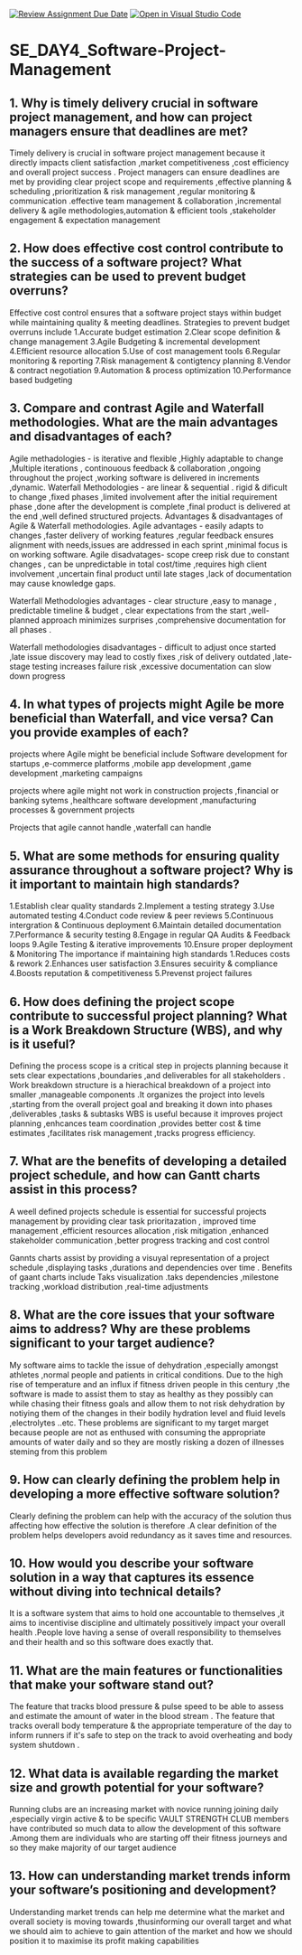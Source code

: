 [![Review Assignment Due Date](https://classroom.github.com/assets/deadline-readme-button-22041afd0340ce965d47ae6ef1cefeee28c7c493a6346c4f15d667ab976d596c.svg)](https://classroom.github.com/a/9pw6JKcu)
[![Open in Visual Studio Code](https://classroom.github.com/assets/open-in-vscode-2e0aaae1b6195c2367325f4f02e2d04e9abb55f0b24a779b69b11b9e10269abc.svg)](https://classroom.github.com/online_ide?assignment_repo_id=18457175&assignment_repo_type=AssignmentRepo)
# SE_DAY4_Software-Project-Management
## 1. Why is timely delivery crucial in software project management, and how can project managers ensure that deadlines are met?
Timely delivery is crucial in software project management because it directly impacts client satisfaction ,market competitiveness ,cost efficiency and overall project success .
Project managers can ensure deadlines are met by providing clear project scope and requirements ,effective planning & scheduling ,prioritization & risk management ,regular monitoring & communication .effective team management & collaboration ,incremental delivery & agile methodologies,automation & efficient tools ,stakeholder engagement & expectation management 
## 2. How does effective cost control contribute to the success of a software project? What strategies can be used to prevent budget overruns?
Effective cost control ensures that a software project stays within budget while maintaining quality & meeting deadlines.
Strategies to prevent budget overruns include 
1.Accurate budget estimation 
2.Clear scope definition &  change management 
3.Agile Budgeting & incremental development 
4.Efficient resource allocation
5.Use of cost management tools 
6.Regular monitoring & reporting 
7.Risk management & contigtency planning
8.Vendor & contract negotiation
9.Automation & process optimization
10.Performance based budgeting 



## 3. Compare and contrast Agile and Waterfall methodologies. What are the main advantages and disadvantages of each?
Agile methadologies - is iterative and flexible ,Highly adaptable to change ,Multiple iterations , continouous feedback & collaboration ,ongoing throughout the project ,working software is delivered in increments ,dynamic.
Waterfall Methodologies - are linear & sequential . rigid & dificult to change ,fixed phases ,limited involvement after the initial requirement phase ,done after the development is complete ,final product is delivered at the end ,well defined structured projects.
Advantages & disadvantages of Agile & Waterfall methodologies.
Agile advantages - easily adapts to changes ,faster delivery of working features ,regular feedback ensures alignment with needs,issues are addressed in each sprint ,minimal focus is on working software.
Agile disadvatages- scope creep risk due to constant changes , can be unpredictable in total cost/time ,requires high client involvement ,uncertain final product until late stages ,lack of documentation may cause knowledge gaps.

Waterfall Methodologies advantages - clear structure ,easy to manage , predictable timeline & budget , clear expectations from the start ,well-planned approach minimizes surprises ,comprehensive documentation for all phases .

Waterfall methodologies disadvantages - difficult to adjust once started ,late issue discovery may lead to costly fixes ,risk of delivery outdated ,late-stage testing increases failure risk ,excessive documentation can slow down progress

## 4. In what types of projects might Agile be more beneficial than Waterfall, and vice versa? Can you provide examples of each?
projects where Agile might be beneficial include Software development for startups ,e-commerce platforms ,mobile app development ,game development ,marketing campaigns 

projects where agile might not work in construction projects ,financial or banking sytems ,healthcare software development ,manufacturing processes & government projects

Projects that agile cannot handle ,waterfall can handle

## 5. What are some methods for ensuring quality assurance throughout a software project? Why is it important to maintain high standards?
1.Establish clear quality standards
2.Implement a testing strategy
3.Use automated testing
4.Conduct code review & peer reviews
5.Continuous intergration & Continuous deployment 
6.Maintain detailed documentation
7.Performance & security testing
8.Engage in regular QA Audits & Feedback loops
9.Agile Testing & iterative improvements
10.Ensure proper deployment & Monitoring
The importance if maintaining high standards
1.Reduces costs & rework
2.Enhances user satisfaction 
3.Ensures secuirity & compliance
4.Boosts reputation & competitiveness
5.Prevenst project failures




## 6. How does defining the project scope contribute to successful project planning? What is a Work Breakdown Structure (WBS), and why is it useful?
Defining the process scope is a critical step in projects planning because it sets clear expectations ,boundaries ,and deliverables for all stakeholders .
Work breakdown structure is a hierachical breakdown of a project into smaller ,manageable components .It organizes the project into levels ,starting from the overall project goal and breaking it down into phases ,deliverables ,tasks & subtasks
WBS is useful because it improves project planning ,enhcances team coordination ,provides better cost & time estimates ,facilitates risk management ,tracks progress efficiency.

## 7. What are the benefits of developing a detailed project schedule, and how can Gantt charts assist in this process?
A weell defined projects schedule is essential for successful projects management by providing clear task prioritazation , improved time management ,efficient resources allocation ,risk mitigation ,enhanced stakeholder communication ,better progress tracking and cost control 

Gannts charts assist by providing a visuyal representation of a project schedule ,displaying tasks ,durations and dependencies over time .
Benefits of gaant charts include Taks visualization .taks dependencies ,milestone tracking ,workload distribution ,real-time adjustments
## 8. What are the core issues that your software aims to address? Why are these problems significant to your target audience?
My software aims to tackle the issue of dehydration ,especially amongst athletes ,normal people and patients in critical conditions.
Due to the high rise of temperature and an influx if fitness driven people in this century ,the software is made to assist them to stay as healthy as they possibly can while chasing their fitness goals and allow them to not risk dehydration by notiying them of the changes in their bodily hydration level and fluid levels ,electrolytes ..etc.
These problems are significant to my target marget because people are not as enthused with consuming the appropriate amounts of water daily and so they are mostly risking a dozen of illnesses steming from this problem 


## 9. How can clearly defining the problem help in developing a more effective software solution?
Clearly defining the problem can help with the accuracy of the solution thus affecting how effective the solution is therefore .A clear definition of the problem helps developers avoid redundancy as it saves time and resources.
## 10. How would you describe your software solution in a way that captures its essence without diving into technical details?
It is a software system that aims to hold one accountable to themselves ,it aims to incentivise discipline and ultimately possitively impact your overall health .People love having a sense of overall responsibility to themselves and their health and so this software does exactly that.
## 11. What are the main features or functionalities that make your software stand out?
The feature that tracks blood pressure & pulse speed to be able to assess and estimate the amount of water in the blood stream .
The feature that tracks overall body temperature & the appropriate temperature of the day to inform runners if it's safe to step on the track to avoid overheating and body system shutdown .
## 12. What data is available regarding the market size and growth potential for your software?
Running clubs are an increasing market with novice running joining daily ,especially virgin active & to be specific VAULT STRENGTH CLUB members have contributed so much data to allow the development of this software .Among them are individuals who are starting off their fitness journeys and so they make majority of our target audience 
## 13. How can understanding market trends inform your software’s positioning and development?
Understanding market trends can help me determine what the market and overall society is moving towards ,thusinforming our overall target and what we should aim to achieve to gain attention of the market and how we should position it to maximise its profit making capabilities 
